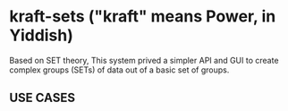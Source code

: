 # kraft-sets ("kraft" means Power, in Yiddish)
Based on SET theory, This system prived a simpler API and GUI to create complex groups (SETs) of data out of a basic set of groups.

## USE CASES

